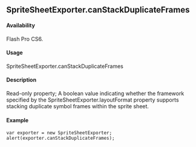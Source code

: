 ## SpriteSheetExporter.canStackDuplicateFrames

#### Availability

Flash Pro CS6.

#### Usage

SpriteSheetExporter.canStackDuplicateFrames

#### Description

Read-only property; A boolean value indicating whether the framework specified by the
SpriteSheetExporter.layoutFormat property supports stacking duplicate symbol frames within the sprite sheet.

#### Example

```
var exporter = new SpriteSheetExporter; alert(exporter.canStackDuplicateFrames);

```
